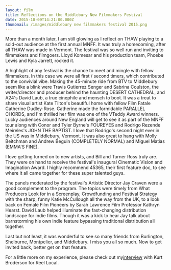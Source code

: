 ```yaml
---
layout: film
title: Reflections on the Middlebury New Filmmakers Festival
date: 2015-10-09T14:21:00.000Z
thumbnail: /images/middlebury new filmmakers festival 2015.png
---
```

More than a month later, I am still glowing as I reflect on THAW playing to a sold-out audience at the first annual MNFF. It was truly a homecoming, after all THAW was made in Vermont. The festival was so well run and inviting to filmmakers and filmgoers. Lloyd Komesar and his production team, Phoebe Lewis and Kyla Jarrett, rocked it.

A highlight of any festival is the chance to meet and mingle with fellow filmmakers. In this case we were all first / second timers, which contributed to the convivial vibe. Making the 45-minute ride from BTV to Middlebury seem like a blink were Travis Gutierrez Senger and Sabrina Coulston, the writer/director and producer behind the haunting DESERT CATHEDRAL, and A24's David Laub, a true cinephile and mensch to boot. It was a treat to share visual artist Kate Tilton's beautiful home with fellow Film Fatale Catherine Dudley-Rose. Catherine made the formidable PARALLEL CHORDS, and I'm thrilled her film was one of the VTeddy Award winners. Lucky audiences around New England will get to see it as part of the MNFF tour along with Conor and Tyler Byrne's FOUREYES and Rodrigo Rezende Meireles's JOHN THE BAPTIST. I love that Rodrigo's second night ever in the US was in Middlebury, Vermont. It was also great to hang with Molly Beitchman and Andrew Beguin (COMPLETELY NORMAL) and Miguel Matias (EMMA'S FINE).

I love getting turned on to new artists, and Bill and Turner Ross truly are. They were on hand to receive the festival's inaugural Cinematic Vision and Imagination Award. I highly recommend 45365, their first feature doc, to see where it all came together for these super talented guys.

The panels moderated by the festival's Artistic Director Jay Craven were a good complement to the program. The topics were timely from What Producers Look for in a Screenplay, Crowdfunding and Festival Strategy with the sharp, funny Katie McCullough all the way from the UK, to a look back on Female Film Pioneers by Sarah Lawrence Film Professor Kathryn Hearst. David Laub helped illuminate the fast-changing distribution landscape for indie films. Though it was a kick to hear Jay talk about barnstorming his own indie feature bypassing traditional distribution all together.

Last but not least, it was wonderful to see so many friends from Burlington, Shelburne, Montpelier, and Middlebury. I miss you all so much. Now to get invited back, better get on that feature.

For a little more on my experience, please check out my[interview](https://www.youtube.com/watch?v=BL2kE9ap-lE&list=PLZzg4o29dObeJK9hPijzF0mCsUTW4GqIa&index=3) with Kurt Broderson for Reel Local.
